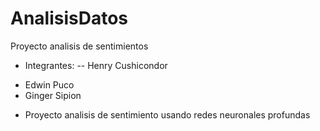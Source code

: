 # AnalisisDatos
Proyecto analisis de sentimientos
* Integrantes:
-- Henry Cushicondor
- Edwin Puco
- Ginger Sipion

* Proyecto analisis de sentimiento usando redes neuronales profundas
